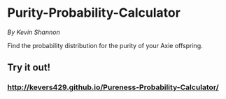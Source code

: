 Purity-Probability-Calculator
======
*By Kevin Shannon*  

Find the probability distribution for the purity of your Axie offspring.

Try it out!
------

### http://kevers429.github.io/Pureness-Probability-Calculator/
